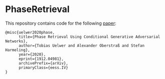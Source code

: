 # PhaseRetrieval

This repository contains code for the following [paper](https://arxiv.org/pdf/1912.04981):

```
@misc{uelwer2020phase,
      title={Phase Retrieval Using Conditional Generative Adversarial Networks}, 
      author={Tobias Uelwer and Alexander Oberstraß and Stefan Harmeling},
      year={2020},
      eprint={1912.04981},
      archivePrefix={arXiv},
      primaryClass={eess.IV}
}
```
